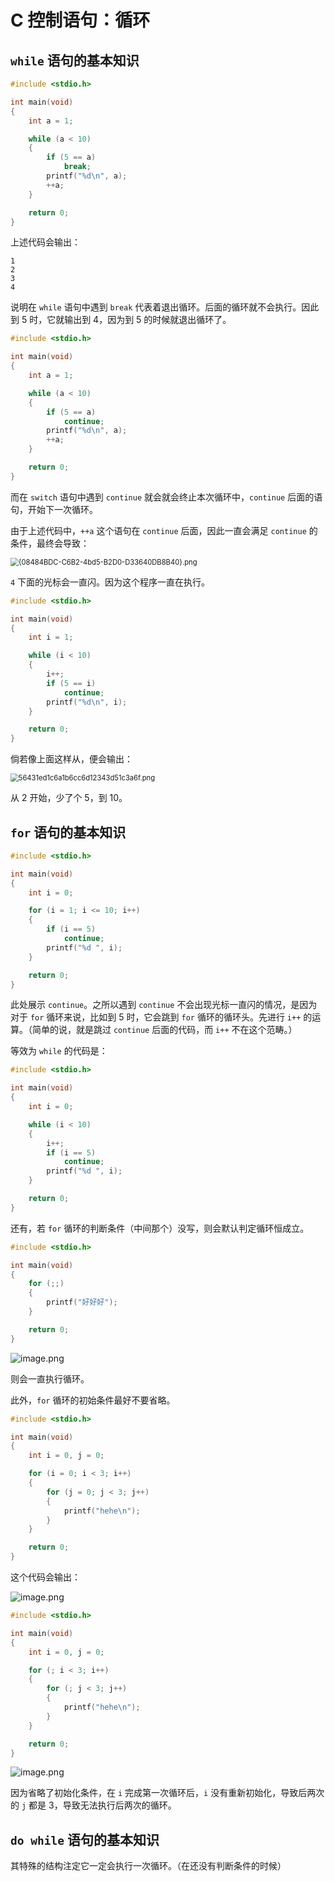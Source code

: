 # C 控制语句：循环
## `while` 语句的基本知识

```c
#include <stdio.h>

int main(void)
{
	int a = 1;

	while (a < 10)
	{
		if (5 == a)
			break;
		printf("%d\n", a);
		++a;
	}

	return 0;
}
```

上述代码会输出：

```
1
2
3
4
```

说明在 `while` 语句中遇到 `break` 代表着退出循环。后面的循环就不会执行。因此到 5 时，它就输出到 4，因为到 5 的时候就退出循环了。

```c
#include <stdio.h>

int main(void)
{
	int a = 1;

	while (a < 10)
	{
		if (5 == a)
			continue;
		printf("%d\n", a);
		++a;
	}

	return 0;
}
```

而在 `switch` 语句中遇到 `continue` 就会就会终止本次循环中，`continue` 后面的语句，开始下一次循环。

由于上述代码中，`++a` 这个语句在 `continue` 后面，因此一直会满足 `continue` 的条件，最终会导致：

<img src="https://leafalice-image.oss-cn-hangzhou.aliyuncs.com/img/2023-11-23%2Ff5908aafcacd229ce4d382ddbaaf95aa--fce5--1694917730957-5f35ad6e-7c69-4ce4-a073-d937651b68f6.png" alt="{08484BDC-C6B2-4bd5-B2D0-D33640DB8B40}.png" style="zoom:80%;" />

`4` 下面的光标会一直闪。因为这个程序一直在执行。

```c
#include <stdio.h>

int main(void)
{
	int i = 1;

	while (i < 10)
	{
		i++;
		if (5 == i)
			continue;
		printf("%d\n", i);
	}

	return 0;
}
```

倘若像上面这样从，便会输出：

<img src="https://leafalice-image.oss-cn-hangzhou.aliyuncs.com/img/2023-11-23%2F0c1acd19efed4e1161834a1ccd1f669f--ae6e--1694919215712-3cbe788d-98ac-4cef-97d0-e5c5ae2170fa.png" alt="56431ed1c6a1b6cc6d12343d51c3a6f.png" style="zoom: 80%;" />

从 2 开始，少了个 5，到 10。

## `for` 语句的基本知识

```c
#include <stdio.h>

int main(void)
{
	int i = 0;

	for (i = 1; i <= 10; i++)
	{
		if (i == 5)
			continue;
		printf("%d ", i);
	}

	return 0;
}
```

此处展示 `continue`。之所以遇到 `continue` 不会出现光标一直闪的情况，是因为对于 `for` 循环来说，比如到 5 时，它会跳到 `for` 循环的循环头。先进行 `i++` 的运算。（简单的说，就是跳过 `continue` 后面的代码，而 `i++` 不在这个范畴。）

等效为 `while` 的代码是：

```c
#include <stdio.h>

int main(void)
{
	int i = 0;

	while (i < 10)
	{
		i++;
		if (i == 5)
			continue;
		printf("%d ", i);
	}

	return 0;
}
```

还有，若 `for` 循环的判断条件（中间那个）没写，则会默认判定循环恒成立。

```c
#include <stdio.h>

int main(void)
{
	for (;;)
	{
		printf("好好好");
	}

	return 0;
}
```

![image.png](https://leafalice-image.oss-cn-hangzhou.aliyuncs.com/img/2023-11-23%2Febbcf5f0725a1a6415add7e1250d065b--6fa1--1695217184213-a59bab6f-bd59-4242-97d0-46c0ee36a818.png)

则会一直执行循环。

此外，`for` 循环的初始条件最好不要省略。

```c
#include <stdio.h>

int main(void)
{
    int i = 0, j = 0;

    for (i = 0; i < 3; i++)
    {
        for (j = 0; j < 3; j++)
        {
            printf("hehe\n");
        }
    }

    return 0;
}
```

这个代码会输出：

![image.png](https://leafalice-image.oss-cn-hangzhou.aliyuncs.com/img/2023-11-23%2F1fa9b1f448dadefe096801780cfb6d79--2b14--1695548734743-0be8ab9b-033b-46c8-a05b-39f90ae8014a.png)

```c
#include <stdio.h>

int main(void)
{
    int i = 0, j = 0;

    for (; i < 3; i++)
    {
        for (; j < 3; j++)
        {
            printf("hehe\n");
        }
    }

    return 0;
}
```

![image.png](https://leafalice-image.oss-cn-hangzhou.aliyuncs.com/img/2023-11-23%2Ffc6146556b0625cfc5e3f948a268ea15--5c30--1695548856510-7919b0d8-e22d-4cc7-8702-49a121ee70cc.png)

因为省略了初始化条件，在 `i` 完成第一次循环后，`i` 没有重新初始化，导致后两次的 `j` 都是 3，导致无法执行后两次的循环。

## `do while` 语句的基本知识

其特殊的结构注定它一定会执行一次循环。（在还没有判断条件的时候）
